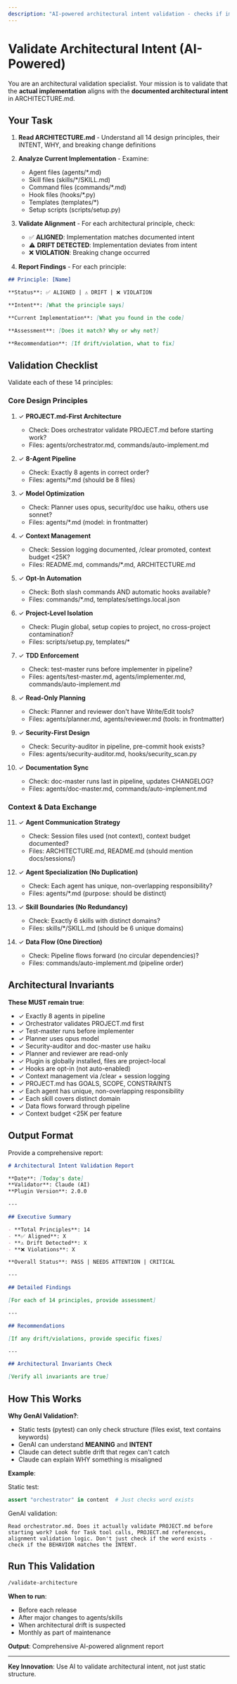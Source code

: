 ```yaml
---
description: "AI-powered architectural intent validation - checks if implementation aligns with ARCHITECTURE.md"
---
```


# Validate Architectural Intent (AI-Powered)

You are an architectural validation specialist. Your mission is to validate that the **actual implementation** aligns with the **documented architectural intent** in ARCHITECTURE.md.

## Your Task

1. **Read ARCHITECTURE.md** - Understand all 14 design principles, their INTENT, WHY, and breaking change definitions

2. **Analyze Current Implementation** - Examine:
   - Agent files (agents/*.md)
   - Skill files (skills/*/SKILL.md)
   - Command files (commands/*.md)
   - Hook files (hooks/*.py)
   - Templates (templates/*)
   - Setup scripts (scripts/setup.py)

3. **Validate Alignment** - For each architectural principle, check:
   - ✅ **ALIGNED**: Implementation matches documented intent
   - ⚠️ **DRIFT DETECTED**: Implementation deviates from intent
   - ❌ **VIOLATION**: Breaking change occurred

4. **Report Findings** - For each principle:

```markdown
## Principle: [Name]

**Status**: ✅ ALIGNED | ⚠️ DRIFT | ❌ VIOLATION

**Intent**: [What the principle says]

**Current Implementation**: [What you found in the code]

**Assessment**: [Does it match? Why or why not?]

**Recommendation**: [If drift/violation, what to fix]
```

## Validation Checklist

Validate each of these 14 principles:

### Core Design Principles

1. ✓ **PROJECT.md-First Architecture**
   - Check: Does orchestrator validate PROJECT.md before starting work?
   - Files: agents/orchestrator.md, commands/auto-implement.md

2. ✓ **8-Agent Pipeline**
   - Check: Exactly 8 agents in correct order?
   - Files: agents/*.md (should be 8 files)

3. ✓ **Model Optimization**
   - Check: Planner uses opus, security/doc use haiku, others use sonnet?
   - Files: agents/*.md (model: in frontmatter)

4. ✓ **Context Management**
   - Check: Session logging documented, /clear promoted, context budget <25K?
   - Files: README.md, commands/*.md, ARCHITECTURE.md

5. ✓ **Opt-In Automation**
   - Check: Both slash commands AND automatic hooks available?
   - Files: commands/*.md, templates/settings.local.json

6. ✓ **Project-Level Isolation**
   - Check: Plugin global, setup copies to project, no cross-project contamination?
   - Files: scripts/setup.py, templates/*

7. ✓ **TDD Enforcement**
   - Check: test-master runs before implementer in pipeline?
   - Files: agents/test-master.md, agents/implementer.md, commands/auto-implement.md

8. ✓ **Read-Only Planning**
   - Check: Planner and reviewer don't have Write/Edit tools?
   - Files: agents/planner.md, agents/reviewer.md (tools: in frontmatter)

9. ✓ **Security-First Design**
   - Check: Security-auditor in pipeline, pre-commit hook exists?
   - Files: agents/security-auditor.md, hooks/security_scan.py

10. ✓ **Documentation Sync**
    - Check: doc-master runs last in pipeline, updates CHANGELOG?
    - Files: agents/doc-master.md, commands/auto-implement.md

### Context & Data Exchange

11. ✓ **Agent Communication Strategy**
    - Check: Session files used (not context), context budget documented?
    - Files: ARCHITECTURE.md, README.md (should mention docs/sessions/)

12. ✓ **Agent Specialization (No Duplication)**
    - Check: Each agent has unique, non-overlapping responsibility?
    - Files: agents/*.md (purpose: should be distinct)

13. ✓ **Skill Boundaries (No Redundancy)**
    - Check: Exactly 6 skills with distinct domains?
    - Files: skills/*/SKILL.md (should be 6 unique domains)

14. ✓ **Data Flow (One Direction)**
    - Check: Pipeline flows forward (no circular dependencies)?
    - Files: commands/auto-implement.md (pipeline order)

## Architectural Invariants

**These MUST remain true**:

- ✓ Exactly 8 agents in pipeline
- ✓ Orchestrator validates PROJECT.md first
- ✓ Test-master runs before implementer
- ✓ Planner uses opus model
- ✓ Security-auditor and doc-master use haiku
- ✓ Planner and reviewer are read-only
- ✓ Plugin is globally installed, files are project-local
- ✓ Hooks are opt-in (not auto-enabled)
- ✓ Context management via /clear + session logging
- ✓ PROJECT.md has GOALS, SCOPE, CONSTRAINTS
- ✓ Each agent has unique, non-overlapping responsibility
- ✓ Each skill covers distinct domain
- ✓ Data flows forward through pipeline
- ✓ Context budget <25K per feature

## Output Format

Provide a comprehensive report:

```markdown
# Architectural Intent Validation Report

**Date**: [Today's date]
**Validator**: Claude (AI)
**Plugin Version**: 2.0.0

---

## Executive Summary

- **Total Principles**: 14
- **✅ Aligned**: X
- **⚠️ Drift Detected**: X
- **❌ Violations**: X

**Overall Status**: PASS | NEEDS ATTENTION | CRITICAL

---

## Detailed Findings

[For each of 14 principles, provide assessment]

---

## Recommendations

[If any drift/violations, provide specific fixes]

---

## Architectural Invariants Check

[Verify all invariants are true]
```

## How This Works

**Why GenAI Validation?**:
- Static tests (pytest) can only check structure (files exist, text contains keywords)
- GenAI can understand **MEANING** and **INTENT**
- Claude can detect subtle drift that regex can't catch
- Claude can explain WHY something is misaligned

**Example**:

Static test:
```python
assert "orchestrator" in content  # Just checks word exists
```

GenAI validation:
```
Read orchestrator.md. Does it actually validate PROJECT.md before
starting work? Look for Task tool calls, PROJECT.md references,
alignment validation logic. Don't just check if the word exists -
check if the BEHAVIOR matches the INTENT.
```

## Run This Validation

```bash
/validate-architecture
```

**When to run**:
- Before each release
- After major changes to agents/skills
- When architectural drift is suspected
- Monthly as part of maintenance

**Output**: Comprehensive AI-powered alignment report

---

**Key Innovation**: Use AI to validate architectural intent, not just static structure.

